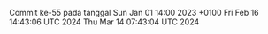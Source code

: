 Commit ke-55 pada tanggal Sun Jan 01 14:00 2023 +0100
Fri Feb 16 14:43:06 UTC 2024
Thu Mar 14 07:43:04 UTC 2024

